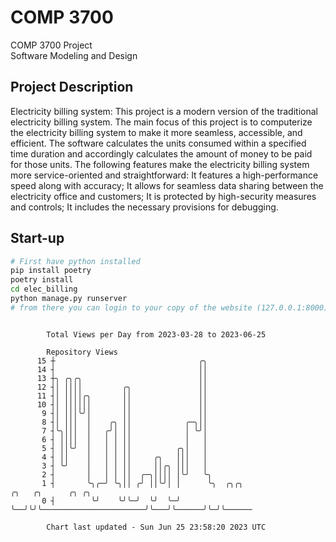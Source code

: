 # COMP 3700
COMP 3700 Project  
Software Modeling and Design
## Project Description
Electricity billing system: This project is a modern version of the traditional electricity billing system. The main focus of this project is to computerize the electricity billing system to make it more seamless, accessible, and efficient. The software calculates the units consumed within a specified time duration and accordingly calculates the amount of money to be paid for those units. The following features make the electricity billing system more service-oriented and straightforward: It features a high-performance speed along with accuracy; It allows for seamless data sharing between the electricity office and customers; It is protected by high-security measures and controls; It includes the necessary provisions for debugging.

## Start-up
```bash
# First have python installed
pip install poetry
poetry install
cd elec_billing
python manage.py runserver
# from there you can login to your copy of the website (127.0.0.1:8000), default creds are admin/admin
```

```

        Total Views per Day from 2023-03-28 to 2023-06-25

        Repository Views
      15 ┼                                ╭╮
      14 ┤                                ││
      13 ┼╮ ╭╮╭╮                          ││
      12 ┤│ ││││         ╭╮               ││
      11 ┤│ ││││╭╮       ││               ││
      10 ┤│ ││││││       ││               ││
       9 ┤│ │││╰╯│       ││               ││
       8 ┤│ │││  │    ╭╮ ││            ╭─╮││
       7 ┤╰╮│││  │   ╭╯│ ││            │ ╰╯│
       6 ┤ ││││  │   │ │ ││            │   │
       5 ┤ ││╰╯  │   │ │ ││          ╭╮│   │
       4 ┤ ││    │   │ │ ││     ╭╮   │││   │
       3 ┤ ╰╯    │   │ │ ││     ││╭╮ │││   │
       2 ┤       │   │ │ ││  ╭─╮││││ │╰╯   ╰╮
       1 ┤       ╰╮╭─╯ ╰╮││ ╭╯ ││╰╯│ │      ╰╮  ╭╮╭╮                       ╭╮   ╭╮      ╭╮ ╭╮
       0 ┤        ╰╯    ╰╯╰─╯  ╰╯  ╰─╯       ╰──╯╰╯╰───────────────────────╯╰───╯╰──────╯╰─╯╰──────

        Chart last updated - Sun Jun 25 23:58:20 2023 UTC
        
```
